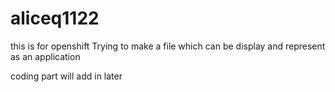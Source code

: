 aliceq1122
==========

this is for openshift
Trying to make a file which can be display and represent as an application



coding part will add in later
